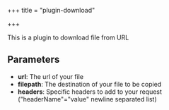 +++
title = "plugin-download"

+++

This is a plugin to download file from URL

## Parameters

* **url**: The url of your file
* **filepath**: The destination of your file to be copied
* **headers**: Specific headers to add to your request ("headerName"="value" newline separated list)




